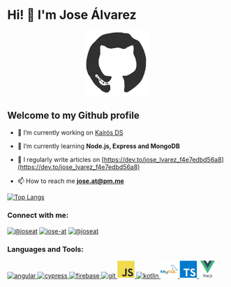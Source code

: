# Hi! 👋  I'm Jose Álvarez

<div align="center">
<img src="https://github.com/joserider/joserider/blob/main/octo.gif" alt="GitHub Logo" width="150" height="150" />
</div>

## Welcome to my Github profile


- 🔭 I’m currently working on [Kairós DS](https://https://www.kairosds.com/)

- 🌱 I’m currently learning **Node.js, Express and MongoDB**

- 📝 I regularly write articles on [https://dev.to/jose_lvarez_f4e7edbd56a8](https://dev.to/jose_lvarez_f4e7edbd56a8)

- 📫 How to reach me **jose.at@pm.me**

<div >
  
  [![Top Langs](https://github-readme-stats.vercel.app/api/top-langs/?username=joserider&langs_count=8&theme=onedark)](https://github.com/anuraghazra/github-readme-stats)

</div>


<h3 align="left">Connect with me:</h3>
<p align="left">
<a href="https://dev.to/@joseat" target="blank"><img align="center" src="https://cdn.jsdelivr.net/npm/simple-icons@3.0.1/icons/dev-dot-to.svg" alt="@joseat" height="30" width="40" /></a>
<a href="https://linkedin.com/in/jose-at" target="blank"><img align="center" src="https://raw.githubusercontent.com/rahuldkjain/github-profile-readme-generator/master/src/images/icons/Social/linked-in-alt.svg" alt="jose-at" height="30" width="40" /></a>
<a href="https://medium.com/@joseat" target="blank"><img align="center" src="https://raw.githubusercontent.com/rahuldkjain/github-profile-readme-generator/master/src/images/icons/Social/medium.svg" alt="@joseat" height="30" width="40" /></a>
</p>

<h3 align="left">Languages and Tools:</h3>
<p align="left"> <a href="https://angular.io" target="_blank"> <img src="https://angular.io/assets/images/logos/angular/angular.svg" alt="angular" width="40" height="40"/> </a> <a href="https://www.cypress.io" target="_blank"> <img src="https://raw.githubusercontent.com/simple-icons/simple-icons/6e46ec1fc23b60c8fd0d2f2ff46db82e16dbd75f/icons/cypress.svg" alt="cypress" width="40" height="40"/> </a> <a href="https://firebase.google.com/" target="_blank"> <img src="https://www.vectorlogo.zone/logos/firebase/firebase-icon.svg" alt="firebase" width="40" height="40"/> </a> <a href="https://git-scm.com/" target="_blank"> <img src="https://www.vectorlogo.zone/logos/git-scm/git-scm-icon.svg" alt="git" width="40" height="40"/> </a> <a href="https://developer.mozilla.org/en-US/docs/Web/JavaScript" target="_blank"> <img src="https://raw.githubusercontent.com/devicons/devicon/master/icons/javascript/javascript-original.svg" alt="javascript" width="40" height="40"/> </a> <a href="https://kotlinlang.org" target="_blank"> <img src="https://www.vectorlogo.zone/logos/kotlinlang/kotlinlang-icon.svg" alt="kotlin" width="40" height="40"/> </a> <a href="https://www.mysql.com/" target="_blank"> <img src="https://raw.githubusercontent.com/devicons/devicon/master/icons/mysql/mysql-original-wordmark.svg" alt="mysql" width="40" height="40"/> </a> <a href="https://www.typescriptlang.org/" target="_blank"> <img src="https://raw.githubusercontent.com/devicons/devicon/master/icons/typescript/typescript-original.svg" alt="typescript" width="40" height="40"/> </a> <a href="https://vuejs.org/" target="_blank"> <img src="https://raw.githubusercontent.com/devicons/devicon/master/icons/vuejs/vuejs-original-wordmark.svg" alt="vuejs" width="40" height="40"/> </a> </p>

